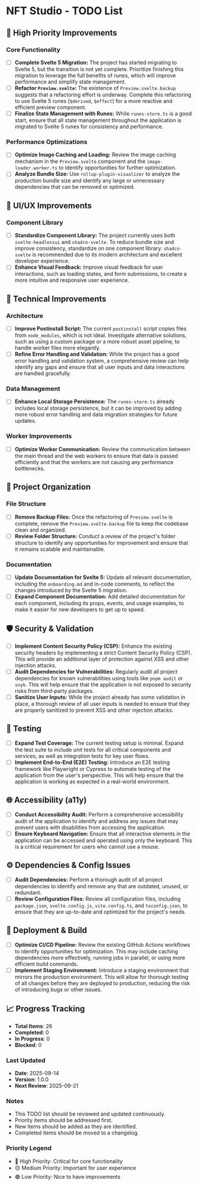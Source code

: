 # NFT Studio - TODO List

## 🚀 High Priority Improvements

### Core Functionality

- [ ] **Complete Svelte 5 Migration:** The project has started migrating to Svelte 5, but the transition is not yet complete. Prioritize finishing this migration to leverage the full benefits of runes, which will improve performance and simplify state management.
- [ ] **Refactor `Preview.svelte`:** The existence of `Preview.svelte.backup` suggests that a refactoring effort is underway. Complete this refactoring to use Svelte 5 runes (`$derived`, `$effect`) for a more reactive and efficient preview component.
- [ ] **Finalize State Management with Runes:** While `runes-store.ts` is a good start, ensure that all state management throughout the application is migrated to Svelte 5 runes for consistency and performance.

### Performance Optimizations

- [ ] **Optimize Image Caching and Loading:** Review the image caching mechanism in the `Preview.svelte` component and the `image-loader.worker.ts` to identify opportunities for further optimization.
- [ ] **Analyze Bundle Size:** Use `rollup-plugin-visualizer` to analyze the production bundle size and identify any large or unnecessary dependencies that can be removed or optimized.

## 🎨 UI/UX Improvements

### Component Library

- [ ] **Standardize Component Library:** The project currently uses both `svelte-headlessui` and `shadcn-svelte`. To reduce bundle size and improve consistency, standardize on one component library. `shadcn-svelte` is recommended due to its modern architecture and excellent developer experience.
- [ ] **Enhance Visual Feedback:** Improve visual feedback for user interactions, such as loading states, and form submissions, to create a more intuitive and responsive user experience.

## 🔧 Technical Improvements

### Architecture

- [ ] **Improve Postinstall Script:** The current `postinstall` script copies files from `node_modules`, which is not ideal. Investigate alternative solutions, such as using a custom package or a more robust asset pipeline, to handle worker files more elegantly.
- [ ] **Refine Error Handling and Validation:** While the project has a good error handling and validation system, a comprehensive review can help identify any gaps and ensure that all user inputs and data interactions are handled gracefully.

### Data Management

- [ ] **Enhance Local Storage Persistence:** The `runes-store.ts` already includes local storage persistence, but it can be improved by adding more robust error handling and data migration strategies for future updates.

### Worker Improvements

- [ ] **Optimize Worker Communication:** Review the communication between the main thread and the web workers to ensure that data is passed efficiently and that the workers are not causing any performance bottlenecks.

## 📁 Project Organization

### File Structure

- [ ] **Remove Backup Files:** Once the refactoring of `Preview.svelte` is complete, remove the `Preview.svelte.backup` file to keep the codebase clean and organized.
- [ ] **Review Folder Structure:** Conduct a review of the project's folder structure to identify any opportunities for improvement and ensure that it remains scalable and maintainable.

### Documentation

- [ ] **Update Documentation for Svelte 5:** Update all relevant documentation, including the `onboarding.md` and in-code comments, to reflect the changes introduced by the Svelte 5 migration.
- [ ] **Expand Component Documentation:** Add detailed documentation for each component, including its props, events, and usage examples, to make it easier for new developers to get up to speed.

## 🛡️ Security & Validation

- [ ] **Implement Content Security Policy (CSP):** Enhance the existing security headers by implementing a strict Content Security Policy (CSP). This will provide an additional layer of protection against XSS and other injection attacks.
- [ ] **Audit Dependencies for Vulnerabilities:** Regularly audit all project dependencies for known vulnerabilities using tools like `pnpm audit` or `snyk`. This will help ensure that the application is not exposed to security risks from third-party packages.
- [ ] **Sanitize User Inputs:** While the project already has some validation in place, a thorough review of all user inputs is needed to ensure that they are properly sanitized to prevent XSS and other injection attacks.

## 🧪 Testing

- [ ] **Expand Test Coverage:** The current testing setup is minimal. Expand the test suite to include unit tests for all critical components and services, as well as integration tests for key user flows.
- [ ] **Implement End-to-End (E2E) Testing:** Introduce an E2E testing framework like Playwright or Cypress to automate testing of the application from the user's perspective. This will help ensure that the application is working as expected in a real-world environment.

## 🌐 Accessibility (a11y)

- [ ] **Conduct Accessibility Audit:** Perform a comprehensive accessibility audit of the application to identify and address any issues that may prevent users with disabilities from accessing the application.
- [ ] **Ensure Keyboard Navigation:** Ensure that all interactive elements in the application can be accessed and operated using only the keyboard. This is a critical requirement for users who cannot use a mouse.

## ⚙️ Dependencies & Config Issues

- [ ] **Audit Dependencies:** Perform a thorough audit of all project dependencies to identify and remove any that are outdated, unused, or redundant.
- [ ] **Review Configuration Files:** Review all configuration files, including `package.json`, `svelte.config.js`, `vite.config.ts`, and `tsconfig.json`, to ensure that they are up-to-date and optimized for the project's needs.

## 🚀 Deployment & Build

- [ ] **Optimize CI/CD Pipeline:** Review the existing GitHub Actions workflows to identify opportunities for optimization. This may include caching dependencies more effectively, running jobs in parallel, or using more efficient build commands.
- [ ] **Implement Staging Environment:** Introduce a staging environment that mirrors the production environment. This will allow for thorough testing of all changes before they are deployed to production, reducing the risk of introducing bugs or other issues.

## 📈 Progress Tracking

- **Total Items**: 26
- **Completed**: 0
- **In Progress**: 0
- **Blocked**: 0

### Last Updated

- **Date**: 2025-09-14
- **Version**: 1.0.0
- **Next Review**: 2025-09-21

### Notes

- This TODO list should be reviewed and updated continuously.
- Priority items should be addressed first.
- New items should be added as they are identified.
- Completed items should be moved to a changelog.

### Priority Legend

- 🔴 High Priority: Critical for core functionality
- 🟡 Medium Priority: Important for user experience
- 🟢 Low Priority: Nice to have improvements
